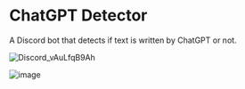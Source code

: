 # ChatGPT Detector
A Discord bot that detects if text is written by ChatGPT or not.



![Discord_vAuLfqB9Ah](https://user-images.githubusercontent.com/34923485/223352305-8f635956-f486-4017-8172-f14017c61d01.gif)

![image](https://user-images.githubusercontent.com/34923485/223352236-67992523-0f94-436f-91be-f73481269dfa.png)
